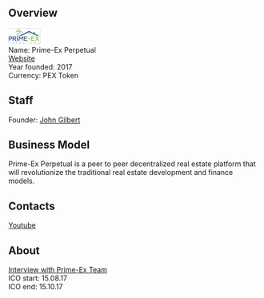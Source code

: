 ## Overview
![ logo](../projects/logo/prime-ex.png)  
Name: Prime-Ex Perpetual  
[Website](https://prime-ex.com/)  
Year founded: 2017  
Currency: PEX Token  
## Staff
Founder: [John Gilbert](../people/john_gilbert.md)   
## Business Model
Prime-Ex Perpetual is a peer to peer decentralized real estate platform that will revolutionize the traditional real estate development and finance models.
## Contacts  
[Youtube](https://www.youtube.com/channel/UCYCzjBgtagpPDEc6aRj0cYQ)  
## About
[Interview with Prime-Ex Team](http://bitcoinchaser.com/ico-hub/prime-ex)  
ICO start: 15.08.17  
ICO end: 15.10.17
